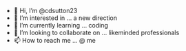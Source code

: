 - 👋 Hi, I’m @cdsutton23
- 👀 I’m interested in ... a new direction 
- 🌱 I’m currently learning ... coding
- 💞️ I’m looking to collaborate on ... likeminded professionals
- 📫 How to reach me ... @ me

<!---
cdsutton23/cdsutton23 is a ✨ special ✨ repository because its `README.md` (this file) appears on your GitHub profile.
You can click the Preview link to take a look at your changes.
--->
